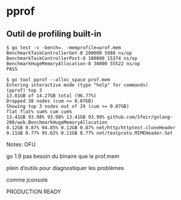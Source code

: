<!-- .slide: class="with-code-bg-dark" -->

# pprof

## Outil de profiling built-in

```shell
$ go test -v -bench=. -memprofile=prof.mem
BenchmarkTaskControllerGet-8 200000 5988 ns/op
BenchmarkTaskControllerPost-8 100000 15374 ns/op
BenchmarkHugeMemoryAllocation-8 30000 55522 ns/op
PASS

$ go tool pprof --alloc_space prof.mem
Entering interactive mode (type "help" for commands)
(pprof) top 3
13.81GB of 14.27GB total (96.77%)
Dropped 38 nodes (cum <= 0.07GB)
Showing top 3 nodes out of 29 (cum >= 0.07GB)
flat flat% sum% cum cum%
13.41GB 93.98% 93.98% 13.41GB 93.98% github.com/Sfeir/golang-200/web.BenchmarkHugeMemoryAllocation
0.12GB 0.87% 94.85% 0.12GB 0.87% net/http/httptest.cloneHeader
0.11GB 0.77% 95.62% 0.11GB 0.77% net/textproto.MIMEHeader.Set
```

Notes:
OFU

go 1.9 pas besoin du binaire que le prof.mem

plein d’outils pour diagnostiquer les problèmes

comme jconsole

PRODUCTION READY

